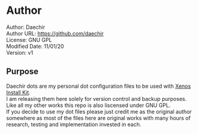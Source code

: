 # Author
Author: Daechir <br/>
Author URL: https://github.com/daechir <br/>
License: GNU GPL <br/>
Modified Date: 11/01/20 <br/>
Version: v1


## Purpose
Daechir dots are my personal dot configuration files to be used with [Xenos Install Kit](https://github.com/daechir/xenos-install-kit).<br />
I am releasing them here solely for version control and backup purposes.<br />
Like all my other works this repo is also liscensed under GNU GPL.<br />
If you decide to use my dot files please just credit me as the original author somewhere as most of the files here are original works with many hours of research, testing and implementation invested in each.

